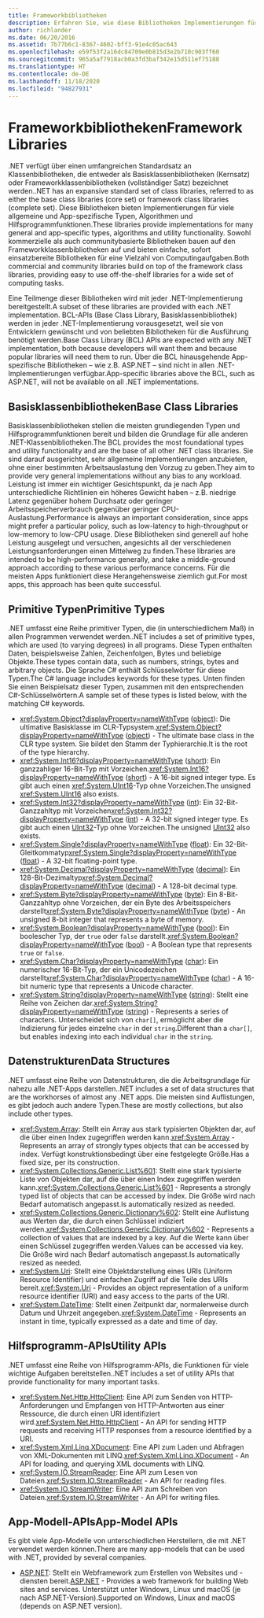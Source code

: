 ```yaml
---
title: Frameworkbibliotheken
description: Erfahren Sie, wie diese Bibliotheken Implementierungen für viele allgemeine und App-spezifische Typen, Algorithmen und Hilfsprogrammfunktionen bereitstellen.
author: richlander
ms.date: 06/20/2016
ms.assetid: 7b77b6c1-8367-4602-bff3-91e4c05ac643
ms.openlocfilehash: e59f53f2a16dc84709e0b815d3e2b710c903ff60
ms.sourcegitcommit: 965a5af7918acb0a3fd3baf342e15d511ef75188
ms.translationtype: HT
ms.contentlocale: de-DE
ms.lasthandoff: 11/18/2020
ms.locfileid: "94827931"
---
```

# <a name="framework-libraries"></a><span data-ttu-id="80545-103">Frameworkbibliotheken</span><span class="sxs-lookup"><span data-stu-id="80545-103">Framework Libraries</span></span>

<span data-ttu-id="80545-104">.NET verfügt über einen umfangreichen Standardsatz an Klassenbibliotheken, die entweder als Basisklassenbibliotheken (Kernsatz) oder Frameworkklassenbibliotheken (vollständiger Satz) bezeichnet werden.</span><span class="sxs-lookup"><span data-stu-id="80545-104">.NET has an expansive standard set of class libraries, referred to as either the base class libraries (core set) or framework class libraries (complete set).</span></span> <span data-ttu-id="80545-105">Diese Bibliotheken bieten Implementierungen für viele allgemeine und App-spezifische Typen, Algorithmen und Hilfsprogrammfunktionen.</span><span class="sxs-lookup"><span data-stu-id="80545-105">These libraries provide implementations for many general and app-specific types, algorithms and utility functionality.</span></span> <span data-ttu-id="80545-106">Sowohl kommerzielle als auch communitybasierte Bibliotheken bauen auf den Frameworkklassenbibliotheken auf und bieten einfache, sofort einsatzbereite Bibliotheken für eine Vielzahl von Computingaufgaben.</span><span class="sxs-lookup"><span data-stu-id="80545-106">Both commercial and community libraries build on top of the framework class libraries, providing easy to use off-the-shelf libraries for a wide set of computing tasks.</span></span>

<span data-ttu-id="80545-107">Eine Teilmenge dieser Bibliotheken wird mit jeder .NET-Implementierung bereitgestellt.</span><span class="sxs-lookup"><span data-stu-id="80545-107">A subset of these libraries are provided with each .NET implementation.</span></span> <span data-ttu-id="80545-108">BCL-APIs (Base Class Library, Basisklassenbibliothek) werden in jeder .NET-Implementierung vorausgesetzt, weil sie von Entwicklern gewünscht und von beliebten Bibliotheken für die Ausführung benötigt werden.</span><span class="sxs-lookup"><span data-stu-id="80545-108">Base Class Library (BCL) APIs are expected with any .NET implementation, both because developers will want them and because popular libraries will need them to run.</span></span> <span data-ttu-id="80545-109">Über die BCL hinausgehende App-spezifische Bibliotheken – wie z.B. ASP.NET – sind nicht in allen .NET-Implementierungen verfügbar.</span><span class="sxs-lookup"><span data-stu-id="80545-109">App-specific libraries above the BCL, such as ASP.NET, will not be available on all .NET implementations.</span></span>

## <a name="base-class-libraries"></a><span data-ttu-id="80545-110">Basisklassenbibliotheken</span><span class="sxs-lookup"><span data-stu-id="80545-110">Base Class Libraries</span></span>

<span data-ttu-id="80545-111">Basisklassenbibliotheken stellen die meisten grundlegenden Typen und Hilfsprogrammfunktionen bereit und bilden die Grundlage für alle anderen .NET-Klassenbibliotheken.</span><span class="sxs-lookup"><span data-stu-id="80545-111">The BCL provides the most foundational types and utility functionality and are the base of all other .NET class libraries.</span></span> <span data-ttu-id="80545-112">Sie sind darauf ausgerichtet, sehr allgemeine Implementierungen anzubieten, ohne einer bestimmten Arbeitsauslastung den Vorzug zu geben.</span><span class="sxs-lookup"><span data-stu-id="80545-112">They aim to provide very general implementations without any bias to any workload.</span></span> <span data-ttu-id="80545-113">Leistung ist immer ein wichtiger Gesichtspunkt, da je nach App unterschiedliche Richtlinien ein höheres Gewicht haben – z.B. niedrige Latenz gegenüber hohem Durchsatz oder geringer Arbeitsspeicherverbrauch gegenüber geringer CPU-Auslastung.</span><span class="sxs-lookup"><span data-stu-id="80545-113">Performance is always an important consideration, since apps might prefer a particular policy, such as low-latency to high-throughput or low-memory to low-CPU usage.</span></span> <span data-ttu-id="80545-114">Diese Bibliotheken sind generell auf hohe Leistung ausgelegt und versuchen, angesichts all der verschiedenen Leistungsanforderungen einen Mittelweg zu finden.</span><span class="sxs-lookup"><span data-stu-id="80545-114">These libraries are intended to be high-performance generally, and take a middle-ground approach according to these various performance concerns.</span></span> <span data-ttu-id="80545-115">Für die meisten Apps funktioniert diese Herangehensweise ziemlich gut.</span><span class="sxs-lookup"><span data-stu-id="80545-115">For most apps, this approach has been quite successful.</span></span>

## <a name="primitive-types"></a><span data-ttu-id="80545-116">Primitive Typen</span><span class="sxs-lookup"><span data-stu-id="80545-116">Primitive Types</span></span>

<span data-ttu-id="80545-117">.NET umfasst eine Reihe primitiver Typen, die (in unterschiedlichem Maß) in allen Programmen verwendet werden.</span><span class="sxs-lookup"><span data-stu-id="80545-117">.NET includes a set of primitive types, which are used (to varying degrees) in all programs.</span></span> <span data-ttu-id="80545-118">Diese Typen enthalten Daten, beispielsweise Zahlen, Zeichenfolgen, Bytes und beliebige Objekte.</span><span class="sxs-lookup"><span data-stu-id="80545-118">These types contain data, such as numbers, strings, bytes and arbitrary objects.</span></span> <span data-ttu-id="80545-119">Die Sprache C# enthält Schlüsselwörter für diese Typen.</span><span class="sxs-lookup"><span data-stu-id="80545-119">The C# language includes keywords for these types.</span></span> <span data-ttu-id="80545-120">Unten finden Sie einen Beispielsatz dieser Typen, zusammen mit den entsprechenden C#-Schlüsselwörtern.</span><span class="sxs-lookup"><span data-stu-id="80545-120">A sample set of these types is listed below, with the matching C# keywords.</span></span>

* <span data-ttu-id="80545-121"><xref:System.Object?displayProperty=nameWithType> ([object](../csharp/language-reference/builtin-types/reference-types.md#the-object-type)): Die ultimative Basisklasse im CLR-Typsystem.</span><span class="sxs-lookup"><span data-stu-id="80545-121"><xref:System.Object?displayProperty=nameWithType> ([object](../csharp/language-reference/builtin-types/reference-types.md#the-object-type)) - The ultimate base class in the CLR type system.</span></span> <span data-ttu-id="80545-122">Sie bildet den Stamm der Typhierarchie.</span><span class="sxs-lookup"><span data-stu-id="80545-122">It is the root of the type hierarchy.</span></span>
* <span data-ttu-id="80545-123"><xref:System.Int16?displayProperty=nameWithType> ([short](../csharp/language-reference/builtin-types/integral-numeric-types.md)): Ein ganzzahliger 16-Bit-Typ mit Vorzeichen.</span><span class="sxs-lookup"><span data-stu-id="80545-123"><xref:System.Int16?displayProperty=nameWithType> ([short](../csharp/language-reference/builtin-types/integral-numeric-types.md)) - A 16-bit signed integer type.</span></span> <span data-ttu-id="80545-124">Es gibt auch einen <xref:System.UInt16>-Typ ohne Vorzeichen.</span><span class="sxs-lookup"><span data-stu-id="80545-124">The unsigned <xref:System.UInt16> also exists.</span></span>
* <span data-ttu-id="80545-125"><xref:System.Int32?displayProperty=nameWithType> ([int](../csharp/language-reference/builtin-types/integral-numeric-types.md)): Ein 32-Bit-Ganzzahltyp mit Vorzeichen</span><span class="sxs-lookup"><span data-stu-id="80545-125"><xref:System.Int32?displayProperty=nameWithType> ([int](../csharp/language-reference/builtin-types/integral-numeric-types.md)) - A 32-bit signed integer type.</span></span> <span data-ttu-id="80545-126">Es gibt auch einen [UInt32](../csharp/language-reference/builtin-types/integral-numeric-types.md)-Typ ohne Vorzeichen.</span><span class="sxs-lookup"><span data-stu-id="80545-126">The unsigned [UInt32](../csharp/language-reference/builtin-types/integral-numeric-types.md) also exists.</span></span>
* <span data-ttu-id="80545-127"><xref:System.Single?displayProperty=nameWithType> ([float](../csharp/language-reference/builtin-types/floating-point-numeric-types.md)): Ein 32-Bit-Gleitkommatyp</span><span class="sxs-lookup"><span data-stu-id="80545-127"><xref:System.Single?displayProperty=nameWithType> ([float](../csharp/language-reference/builtin-types/floating-point-numeric-types.md)) - A 32-bit floating-point type.</span></span>
* <span data-ttu-id="80545-128"><xref:System.Decimal?displayProperty=nameWithType> ([decimal](../csharp/language-reference/builtin-types/floating-point-numeric-types.md)): Ein 128-Bit-Dezimaltyp</span><span class="sxs-lookup"><span data-stu-id="80545-128"><xref:System.Decimal?displayProperty=nameWithType> ([decimal](../csharp/language-reference/builtin-types/floating-point-numeric-types.md)) - A 128-bit decimal type.</span></span>
* <span data-ttu-id="80545-129"><xref:System.Byte?displayProperty=nameWithType> ([byte](../csharp/language-reference/builtin-types/integral-numeric-types.md)): Ein 8-Bit-Ganzzahltyp ohne Vorzeichen, der ein Byte des Arbeitsspeichers darstellt</span><span class="sxs-lookup"><span data-stu-id="80545-129"><xref:System.Byte?displayProperty=nameWithType> ([byte](../csharp/language-reference/builtin-types/integral-numeric-types.md)) - An unsigned 8-bit integer that represents a byte of memory.</span></span>
* <span data-ttu-id="80545-130"><xref:System.Boolean?displayProperty=nameWithType> ([bool](../csharp/language-reference/builtin-types/bool.md)): Ein boolescher Typ, der `true` oder `false` darstellt.</span><span class="sxs-lookup"><span data-stu-id="80545-130"><xref:System.Boolean?displayProperty=nameWithType> ([bool](../csharp/language-reference/builtin-types/bool.md)) - A Boolean type that represents `true` or `false`.</span></span>
* <span data-ttu-id="80545-131"><xref:System.Char?displayProperty=nameWithType> ([char](../csharp/language-reference/builtin-types/char.md)): Ein numerischer 16-Bit-Typ, der ein Unicodezeichen darstellt</span><span class="sxs-lookup"><span data-stu-id="80545-131"><xref:System.Char?displayProperty=nameWithType> ([char](../csharp/language-reference/builtin-types/char.md)) - A 16-bit numeric type that represents a Unicode character.</span></span>
* <span data-ttu-id="80545-132"><xref:System.String?displayProperty=nameWithType> ([string](../csharp/language-reference/builtin-types/reference-types.md#the-string-type)): Stellt eine Reihe von Zeichen dar.</span><span class="sxs-lookup"><span data-stu-id="80545-132"><xref:System.String?displayProperty=nameWithType> ([string](../csharp/language-reference/builtin-types/reference-types.md#the-string-type)) - Represents a series of characters.</span></span> <span data-ttu-id="80545-133">Unterscheidet sich von `char[]`, ermöglicht aber die Indizierung für jedes einzelne `char` in der `string`.</span><span class="sxs-lookup"><span data-stu-id="80545-133">Different than a `char[]`, but enables indexing into each individual `char` in the `string`.</span></span>

## <a name="data-structures"></a><span data-ttu-id="80545-134">Datenstrukturen</span><span class="sxs-lookup"><span data-stu-id="80545-134">Data Structures</span></span>

<span data-ttu-id="80545-135">.NET umfasst eine Reihe von Datenstrukturen, die die Arbeitsgrundlage für nahezu alle .NET-Apps darstellen.</span><span class="sxs-lookup"><span data-stu-id="80545-135">.NET includes a set of data structures that are the workhorses of almost any .NET apps.</span></span> <span data-ttu-id="80545-136">Die meisten sind Auflistungen, es gibt jedoch auch andere Typen.</span><span class="sxs-lookup"><span data-stu-id="80545-136">These are mostly collections, but also include other types.</span></span>

* <span data-ttu-id="80545-137"><xref:System.Array>: Stellt ein Array aus stark typisierten Objekten dar, auf die über einen Index zugegriffen werden kann.</span><span class="sxs-lookup"><span data-stu-id="80545-137"><xref:System.Array> - Represents an array of strongly types objects that can be accessed by index.</span></span> <span data-ttu-id="80545-138">Verfügt konstruktionsbedingt über eine festgelegte Größe.</span><span class="sxs-lookup"><span data-stu-id="80545-138">Has a fixed size, per its construction.</span></span>
* <span data-ttu-id="80545-139"><xref:System.Collections.Generic.List%601>: Stellt eine stark typisierte Liste von Objekten dar, auf die über einen Index zugegriffen werden kann.</span><span class="sxs-lookup"><span data-stu-id="80545-139"><xref:System.Collections.Generic.List%601> - Represents a strongly typed list of objects that can be accessed by index.</span></span> <span data-ttu-id="80545-140">Die Größe wird nach Bedarf automatisch angepasst.</span><span class="sxs-lookup"><span data-stu-id="80545-140">Is automatically resized as needed.</span></span>
* <span data-ttu-id="80545-141"><xref:System.Collections.Generic.Dictionary%602>: Stellt eine Auflistung aus Werten dar, die durch einen Schlüssel indiziert werden.</span><span class="sxs-lookup"><span data-stu-id="80545-141"><xref:System.Collections.Generic.Dictionary%602> - Represents a collection of values that are indexed by a key.</span></span> <span data-ttu-id="80545-142">Auf die Werte kann über einen Schlüssel zugegriffen werden.</span><span class="sxs-lookup"><span data-stu-id="80545-142">Values can be accessed via key.</span></span> <span data-ttu-id="80545-143">Die Größe wird nach Bedarf automatisch angepasst.</span><span class="sxs-lookup"><span data-stu-id="80545-143">Is automatically resized as needed.</span></span>
* <span data-ttu-id="80545-144"><xref:System.Uri>: Stellt eine Objektdarstellung eines URIs (Uniform Resource Identifier) und einfachen Zugriff auf die Teile des URIs bereit.</span><span class="sxs-lookup"><span data-stu-id="80545-144"><xref:System.Uri> - Provides an object representation of a uniform resource identifier (URI) and easy access to the parts of the URI.</span></span>
* <span data-ttu-id="80545-145"><xref:System.DateTime>: Stellt einen Zeitpunkt dar, normalerweise durch Datum und Uhrzeit angegeben.</span><span class="sxs-lookup"><span data-stu-id="80545-145"><xref:System.DateTime> - Represents an instant in time, typically expressed as a date and time of day.</span></span>

## <a name="utility-apis"></a><span data-ttu-id="80545-146">Hilfsprogramm-APIs</span><span class="sxs-lookup"><span data-stu-id="80545-146">Utility APIs</span></span>

<span data-ttu-id="80545-147">.NET umfasst eine Reihe von Hilfsprogramm-APIs, die Funktionen für viele wichtige Aufgaben bereitstellen.</span><span class="sxs-lookup"><span data-stu-id="80545-147">.NET includes a set of utility APIs that provide functionality for many important tasks.</span></span>

* <span data-ttu-id="80545-148"><xref:System.Net.Http.HttpClient>: Eine API zum Senden von HTTP-Anforderungen und Empfangen von HTTP-Antworten aus einer Ressource, die durch einen URI identifiziert wird.</span><span class="sxs-lookup"><span data-stu-id="80545-148"><xref:System.Net.Http.HttpClient> - An API for sending HTTP requests and receiving HTTP responses from a resource identified by a URI.</span></span>
* <span data-ttu-id="80545-149"><xref:System.Xml.Linq.XDocument>: Eine API zum Laden und Abfragen von XML-Dokumenten mit LINQ.</span><span class="sxs-lookup"><span data-stu-id="80545-149"><xref:System.Xml.Linq.XDocument> - An API for loading, and querying XML documents with LINQ.</span></span>
* <span data-ttu-id="80545-150"><xref:System.IO.StreamReader>: Eine API zum Lesen von Dateien.</span><span class="sxs-lookup"><span data-stu-id="80545-150"><xref:System.IO.StreamReader> - An API for reading files.</span></span>
* <span data-ttu-id="80545-151"><xref:System.IO.StreamWriter>: Eine API zum Schreiben von Dateien.</span><span class="sxs-lookup"><span data-stu-id="80545-151"><xref:System.IO.StreamWriter> - An API for writing files.</span></span>

## <a name="app-model-apis"></a><span data-ttu-id="80545-152">App-Modell-APIs</span><span class="sxs-lookup"><span data-stu-id="80545-152">App-Model APIs</span></span>

<span data-ttu-id="80545-153">Es gibt viele App-Modelle von unterschiedlichen Herstellern, die mit .NET verwendet werden können.</span><span class="sxs-lookup"><span data-stu-id="80545-153">There are many app-models that can be used with .NET, provided by several companies.</span></span>

* <span data-ttu-id="80545-154">[ASP.NET](https://www.asp.net): Stellt ein Webframework zum Erstellen von Websites und -diensten bereit.</span><span class="sxs-lookup"><span data-stu-id="80545-154">[ASP.NET](https://www.asp.net) - Provides a web framework for building Web sites and services.</span></span> <span data-ttu-id="80545-155">Unterstützt unter Windows, Linux und macOS (je nach ASP.NET-Version).</span><span class="sxs-lookup"><span data-stu-id="80545-155">Supported on Windows, Linux and macOS (depends on ASP.NET version).</span></span>
